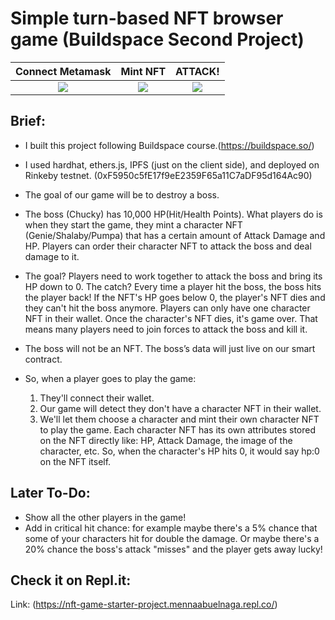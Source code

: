 # Simple turn-based NFT browser game (Buildspace Second Project)
<!-- 
![This is an image for the dapp UI](./images/p2_1.png)
![This is an image for the dapp UI](./images/p2_2.png)
![This is an image for the dapp UI](./images/p2_3.png) -->
  Connect Metamask             |    Mint NFT           |      ATTACK!
:-------------------------:|:-------------------------:|:-------------------------:
![](./images/p2_1.png)  |  ![](./images/p2_2.png) |  ![](./images/p2_3.png)

## Brief:

- I built this project following Buildspace course.(https://buildspace.so/)
- I used hardhat, ethers.js, IPFS (just on the client side), and deployed on Rinkeby testnet. (0xF5950c5fE17f9eE2359F65a11C7aDF95d164Ac90)
- The goal of our game will be to destroy a boss.
- The boss (Chucky) has 10,000 HP(Hit/Health Points). What players do is when they start the game, they mint a character NFT (Genie/Shalaby/Pumpa) that has a certain amount of Attack Damage and HP. Players can order their character NFT to attack the boss and deal damage to it.
- The goal? Players need to work together to attack the boss and bring its HP down to 0. The catch? Every time a player hit the boss, the boss hits the player back! If the NFT's HP goes below 0, the player's NFT dies and they can't hit the boss anymore. Players can only have one character NFT in their wallet. Once the character's NFT dies, it's game over. That means many players need to join forces to attack the boss and kill it.
- The boss will not be an NFT. The boss’s data will just live on our smart contract.

- So, when a player goes to play the game:
  1) They'll connect their wallet.
  2) Our game will detect they don't have a character NFT in their wallet.
  3) We'll let them choose a character and mint their own character NFT to play the game. Each character NFT has its own attributes stored on the NFT directly like: HP, Attack Damage, the image of the character, etc. So, when the character's HP hits 0, it would say hp:0 on the NFT itself.

## Later To-Do:
- Show all the other players in the game!
- Add in critical hit chance: for example maybe there's a 5% chance that some of your characters hit for double the damage. Or maybe there's a 20% chance the boss's attack "misses" and the player gets away lucky!

## Check it on Repl.it:
Link: (https://nft-game-starter-project.mennaabuelnaga.repl.co/)

